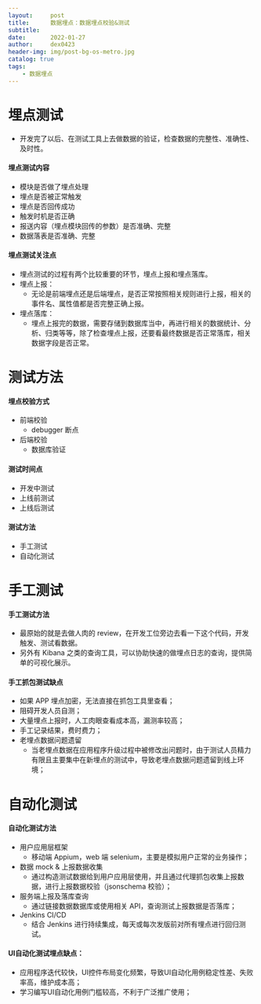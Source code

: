 ```yaml
---
layout:     post
title:      数据埋点：数据埋点校验&测试
subtitle:   
date:       2022-01-27
author:     dex0423
header-img: img/post-bg-os-metro.jpg
catalog: true
tags:
    - 数据埋点
---
```


# 埋点测试

- 开发完了以后、在测试工具上去做数据的验证，检查数据的完整性、准确性、及时性。

#### 埋点测试内容

- 模块是否做了埋点处理
- 埋点是否被正常触发
- 埋点是否回传成功
- 触发时机是否正确
- 报送内容（埋点模块回传的参数）是否准确、完整
- 数据落表是否准确、完整

#### 埋点测试关注点

- 埋点测试的过程有两个比较重要的环节，埋点上报和埋点落库。
- 埋点上报：
  - 无论是前端埋点还是后端埋点，是否正常按照相关规则进行上报，相关的事件名、属性值都是否完整正确上报。
- 埋点落库：
  - 埋点上报完的数据，需要存储到数据库当中，再进行相关的数据统计、分析、归类等等，除了检查埋点上报，还要看最终数据是否正常落库，相关数据字段是否正常。


# 测试方法

#### 埋点校验方式

- 前端校验
    - debugger 断点
- 后端校验
    - 数据库验证

#### 测试时间点

- 开发中测试
- 上线前测试
- 上线后测试

#### 测试方法

- 手工测试
- 自动化测试

# 手工测试

#### 手工测试方法

- 最原始的就是去做人肉的 review，在开发工位旁边去看一下这个代码，开发触发、测试看数据。
- 另外有 Kibana 之类的查询工具，可以协助快速的做埋点日志的查询，提供简单的可视化展示。

#### 手工抓包测试缺点

- 如果 APP 埋点加密，无法直接在抓包工具里查看；
- 阻碍开发人员自测；
- 大量埋点上报时，人工肉眼查看成本高，漏测率较高；
- 手工记录结果，费时费力；
- 老埋点数据问题遗留
  - 当老埋点数据在应用程序升级过程中被修改出问题时，由于测试人员精力有限且主要集中在新埋点的测试中，导致老埋点数据问题遗留到线上环境；


# 自动化测试

#### 自动化测试方法

- 用户应用层框架
  - 移动端 Appium，web 端 selenium，主要是模拟用户正常的业务操作；
- 数据 mock & 上报数据收集
  - 通过构造测试数据给到用户应用层使用，并且通过代理抓包收集上报数据，进行上报数据校验（jsonschema 校验）；
- 服务端上报及落库查询
  - 通过链接数据数据库或使用相关 API，查询测试上报数据是否落库；
- Jenkins CI/CD
  - 结合 Jenkins 进行持续集成，每天或每次发版前对所有埋点进行回归测试。

#### UI自动化测试埋点缺点：

- 应用程序迭代较快，UI控件布局变化频繁，导致UI自动化用例稳定性差、失败率高，维护成本高；
- 学习编写UI自动化用例门槛较高，不利于广泛推广使用；

